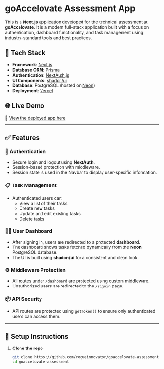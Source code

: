 # goAccelovate Assessment App

This is a **Next.js** application developed for the technical assessment at **goAccelovate**. It is a modern full-stack application built with a focus on authentication, dashboard functionality, and task management using industry-standard tools and best practices.

## 🚀 Tech Stack

- **Framework**: [Next.js](https://nextjs.org/)
- **Database ORM**: [Prisma](https://www.prisma.io/)
- **Authentication**: [NextAuth.js](https://next-auth.js.org/)
- **UI Components**: [shadcn/ui](https://ui.shadcn.com/)
- **Database**: PostgreSQL (hosted on [Neon](https://neon.tech/))
- **Deployment**: [Vercel](https://vercel.com/)

## 🌐 Live Demo

🔗 [View the deployed app here](https://go-accelovate-assessment.vercel.app/signin)


---

## ✅ Features

### 🔐 Authentication

- Secure login and logout using **NextAuth**.
- Session-based protection with middleware.
- Session state is used in the Navbar to display user-specific information.

### 📋 Task Management

- Authenticated users can:
  - View a list of their tasks
  - Create new tasks
  - Update and edit existing tasks
  - Delete tasks

### 🧑‍💼 User Dashboard

- After signing in, users are redirected to a protected **dashboard**.
- The dashboard shows tasks fetched dynamically from the **Neon** PostgreSQL database.
- The UI is built using **shadcn/ui** for a consistent and clean look.

### ⚙️ Middleware Protection

- All routes under `/dashboard` are protected using custom middleware.
- Unauthorized users are redirected to the `/signin` page.

### 📦 API Security

- API routes are protected using `getToken()` to ensure only authenticated users can access them.

---

## 💾 Setup Instructions

1. **Clone the repo**
   ```bash
   git clone https://github.com/rogueinnovator/goaccelovate-assessment.git
   cd goaccelovate-assessment
   ```
